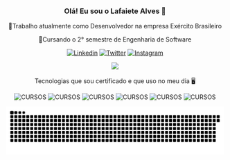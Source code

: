  <div align="center">

### Olá! Eu sou o Lafaiete Alves 🐺
🌠Trabalho atualmente como Desenvolvedor na empresa Exército Brasileiro

🌱Cursando o 2° semestre de Engenharia de Software
 
  </div>

<div align="center">

 [![Linkedin](https://img.shields.io/badge/LinkedIn-0077B5?style=for-the-badge&logo=linkedin&logoColor=white)](https://www.linkedin.com/in/lafaiete-alves-a0950a247/)
 [![Twitter](https://img.shields.io/badge/Twitter-1DA1F2?style=for-the-badge&logo=twitter&logoColor=white)](https://twitter.com/lafaiete_alves?t=w4fqdWcDsj3yZ3xnF-IRnQ&s=08)
 [![Instagram](https://img.shields.io/badge/Instagram-E4405F?style=for-the-badge&logo=instagram&logoColor=white)](https://www.instagram.com/lafaiete_alves_c/)
 
 </div>
 
 <div align="center">
 
 <picture>
<source 
  srcset="https://github-readme-stats.vercel.app/api?username=LafaieteAlves&show_icons=true&theme=dark"
  media="(prefers-color-scheme: dark)"
/>
<source
  srcset="https://github-readme-stats.vercel.app/api?username=LafaieteAlves&show_icons=true"
  media="(prefers-color-scheme: light), (prefers-color-scheme: no-preference)"
/>
<img src="https://github-readme-stats.vercel.app/api?username=LafaieteAlves&show_icons=true" />
 
</picture>
 
 </div>

  
  <div align="center">
 
 
 Tecnologias que sou certificado e que uso no meu dia 🖥️ 
 
  </div>

 <div align="center">

 ![CURSOS](https://img.shields.io/badge/HTML5-E34F26?style=for-the-badge&logo=html5&logoColor=white)
 ![CURSOS](https://img.shields.io/badge/CSS3-1572B6?style=for-the-badge&logo=css3&logoColor=white)
 ![CURSOS](https://img.shields.io/badge/JavaScript-F7DF1E?style=for-the-badge&logo=javascript&logoColor=black)
 ![CURSOS](https://img.shields.io/badge/Node.js-43853D?style=for-the-badge&logo=node.js&logoColor=white)
 ![CURSOS](https://img.shields.io/badge/React-20232A?style=for-the-badge&logo=react&logoColor=61DAFB)
 ![CURSOS](https://img.shields.io/badge/TypeScript-007ACC?style=for-the-badge&logo=typescript&logoColor=white)
 
 </div>
 
 <div align="center">

  ![Snake animation](https://github.com/LafaieteAlves/LafaieteAlves/blob/output/github-contribution-grid-snake.svg)
  
</div>



